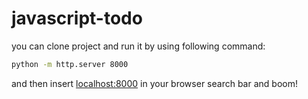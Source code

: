 # javascript-todo

you can clone project and run it by using following command:

```bash
python -m http.server 8000
```

and then insert [localhost:8000](http://localhost:8000) in your browser search bar and boom!